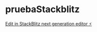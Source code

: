 # pruebaStackblitz

[Edit in StackBlitz next generation editor ⚡️](https://stackblitz.com/~/github.com/Andres07Glez/pruebaStackblitz)